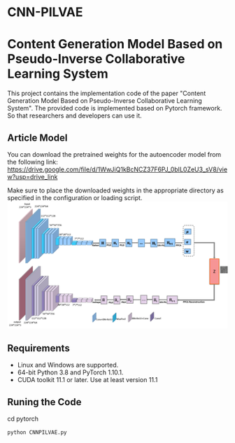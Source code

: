 # CNN-PILVAE
# Content Generation Model Based on Pseudo-Inverse Collaborative Learning System
This project contains the implementation code of the paper "Content Generation Model Based on Pseudo-Inverse Collaborative Learning System". The provided code is implemented based on Pytorch framework. So that researchers and developers can use it.

## Article Model
You can download the pretrained weights for the autoencoder model from the following link: https://drive.google.com/file/d/1WwJiQ1kBcNCZ37F6PJ_0bIL0ZeU3_sV8/view?usp=drive_link

Make sure to place the downloaded weights in the appropriate directory as specified in the configuration or loading script.
![model](png/model.png)

## Requirements
- Linux and Windows are supported.
- 64-bit Python 3.8 and PyTorch 1.10.1.
- CUDA toolkit 11.1 or later. Use at least version 11.1

## Runing the Code
cd pytorch

```python
python CNNPILVAE.py
